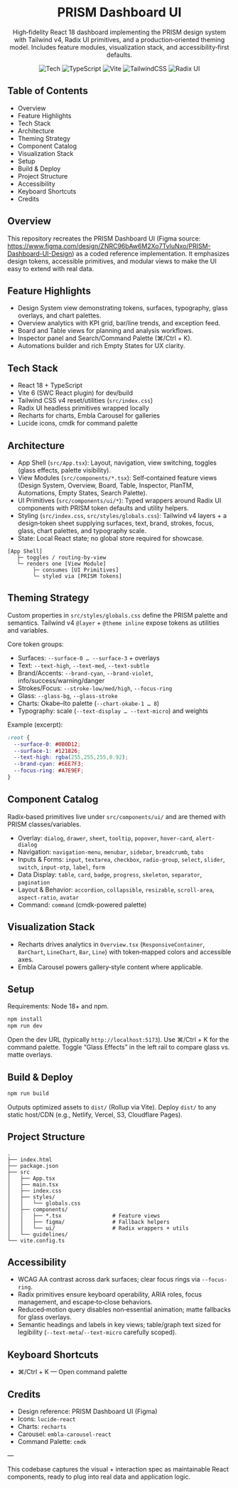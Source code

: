 
<div align="center">

# PRISM Dashboard UI

High‑fidelity React 18 dashboard implementing the PRISM design system with Tailwind v4, Radix UI primitives, and a production‑oriented theming model. Includes feature modules, visualization stack, and accessibility‑first defaults.

![Tech](https://img.shields.io/badge/React-18-61DAFB?logo=react&logoColor=black)
![TypeScript](https://img.shields.io/badge/TypeScript-5-blue?logo=typescript)
![Vite](https://img.shields.io/badge/Vite-6-646CFF?logo=vite)
![TailwindCSS](https://img.shields.io/badge/Tailwind-4-06B6D4?logo=tailwindcss)
![Radix UI](https://img.shields.io/badge/Radix%20UI-1.1-black)

</div>

## Table of Contents

- Overview
- Feature Highlights
- Tech Stack
- Architecture
- Theming Strategy
- Component Catalog
- Visualization Stack
- Setup
- Build & Deploy
- Project Structure
- Accessibility
- Keyboard Shortcuts
- Credits

## Overview

This repository recreates the PRISM Dashboard UI (Figma source: https://www.figma.com/design/ZNRC96bAw6M2Xo7TvluNxo/PRISM-Dashboard-UI-Design) as a coded reference implementation. It emphasizes design tokens, accessible primitives, and modular views to make the UI easy to extend with real data.

## Feature Highlights

- Design System view demonstrating tokens, surfaces, typography, glass overlays, and chart palettes.
- Overview analytics with KPI grid, bar/line trends, and exception feed.
- Board and Table views for planning and analysis workflows.
- Inspector panel and Search/Command Palette (⌘/Ctrl + K).
- Automations builder and rich Empty States for UX clarity.

## Tech Stack

- React 18 + TypeScript
- Vite 6 (SWC React plugin) for dev/build
- Tailwind CSS v4 reset/utilities (`src/index.css`)
- Radix UI headless primitives wrapped locally
- Recharts for charts, Embla Carousel for galleries
- Lucide icons, cmdk for command palette

## Architecture

- App Shell (`src/App.tsx`): Layout, navigation, view switching, toggles (glass effects, palette visibility).
- View Modules (`src/components/*.tsx`): Self‑contained feature views (Design System, Overview, Board, Table, Inspector, PlanTM, Automations, Empty States, Search Palette).
- UI Primitives (`src/components/ui/*`): Typed wrappers around Radix UI components with PRISM token defaults and utility helpers.
- Styling (`src/index.css`, `src/styles/globals.css`): Tailwind v4 layers + a design‑token sheet supplying surfaces, text, brand, strokes, focus, glass, chart palettes, and typography scale.
- State: Local React state; no global store required for showcase.

```
[App Shell]
   ├─ toggles / routing-by-view
   └─ renders one [View Module]
        ├─ consumes [UI Primitives]
        └─ styled via [PRISM Tokens]
```

## Theming Strategy

Custom properties in `src/styles/globals.css` define the PRISM palette and semantics. Tailwind v4 `@layer` + `@theme inline` expose tokens as utilities and variables.

Core token groups:
- Surfaces: `--surface-0 … --surface-3` + overlays
- Text: `--text-high`, `--text-med`, `--text-subtle`
- Brand/Accents: `--brand-cyan`, `--brand-violet`, info/success/warning/danger
- Strokes/Focus: `--stroke-low/med/high`, `--focus-ring`
- Glass: `--glass-bg`, `--glass-stroke`
- Charts: Okabe–Ito palette (`--chart-okabe-1 … 8`)
- Typography: scale (`--text-display … --text-micro`) and weights

Example (excerpt):

```css
:root {
  --surface-0: #0B0D12;
  --surface-1: #121826;
  --text-high: rgba(255,255,255,0.92);
  --brand-cyan: #6EE7F3;
  --focus-ring: #A7E9EF;
}
```

## Component Catalog

Radix‑based primitives live under `src/components/ui/` and are themed with PRISM classes/variables.

- Overlay: `dialog`, `drawer`, `sheet`, `tooltip`, `popover`, `hover-card`, `alert-dialog`
- Navigation: `navigation-menu`, `menubar`, `sidebar`, `breadcrumb`, `tabs`
- Inputs & Forms: `input`, `textarea`, `checkbox`, `radio-group`, `select`, `slider`, `switch`, `input-otp`, `label`, `form`
- Data Display: `table`, `card`, `badge`, `progress`, `skeleton`, `separator`, `pagination`
- Layout & Behavior: `accordion`, `collapsible`, `resizable`, `scroll-area`, `aspect-ratio`, `avatar`
- Command: `command` (cmdk-powered palette)

## Visualization Stack

- Recharts drives analytics in `Overview.tsx` (`ResponsiveContainer`, `BarChart`, `LineChart`, `Bar`, `Line`) with token‑mapped colors and accessible axes.
- Embla Carousel powers gallery‑style content where applicable.

## Setup

Requirements: Node 18+ and npm.

```bash
npm install
npm run dev
```

Open the dev URL (typically `http://localhost:5173`). Use ⌘/Ctrl + K for the command palette. Toggle “Glass Effects” in the left rail to compare glass vs. matte overlays.

## Build & Deploy

```bash
npm run build
```

Outputs optimized assets to `dist/` (Rollup via Vite). Deploy `dist/` to any static host/CDN (e.g., Netlify, Vercel, S3, Cloudflare Pages).

## Project Structure

```
.
├── index.html
├── package.json
├── src
│   ├── App.tsx
│   ├── main.tsx
│   ├── index.css
│   ├── styles/
│   │   └── globals.css
│   ├── components/
│   │   ├── *.tsx                # Feature views
│   │   ├── figma/               # Fallback helpers
│   │   └── ui/                  # Radix wrappers + utils
│   └── guidelines/
└── vite.config.ts
```

## Accessibility

- WCAG AA contrast across dark surfaces; clear focus rings via `--focus-ring`.
- Radix primitives ensure keyboard operability, ARIA roles, focus management, and escape‑to‑close behaviors.
- Reduced‑motion query disables non‑essential animation; matte fallbacks for glass overlays.
- Semantic headings and labels in key views; table/graph text sized for legibility (`--text-meta`/`--text-micro` carefully scoped).

## Keyboard Shortcuts

- ⌘/Ctrl + K — Open command palette

## Credits

- Design reference: PRISM Dashboard UI (Figma)
- Icons: `lucide-react`
- Charts: `recharts`
- Carousel: `embla-carousel-react`
- Command Palette: `cmdk`

—

This codebase captures the visual + interaction spec as maintainable React components, ready to plug into real data and application logic.
  
